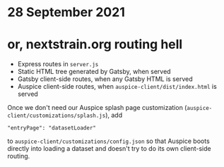 # 28 September 2021
# or, nextstrain.org routing hell

- Express routes in `server.js`
- Static HTML tree generated by Gatsby, when served
- Gatsby client-side routes, when any Gatsby HTML is served
- Auspice client-side routes, when `auspice-client/dist/index.html` is served


Once we don't need our Auspice splash page customization
(`auspice-client/customizations/splash.js`), add

    "entryPage": "datasetLoader"
    
to `auspice-client/customizations/config.json` so that Auspice boots directly
into loading a dataset and doesn't try to do its own client-side routing.
